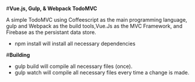 #**Vue.js, Gulp, & Webpack TodoMVC**

A simple TodoMVC using Coffeescript as the main programming language, gulp and Webpack as the build tools,Vue.Js as the MVC Framework, and Firebase as the persistant data store.

   - npm install will install all necessary dependencies

#**Building**

  - gulp build will compile all necessary files (once).
  - gulp watch will compile all necessary files every time a change is made.

